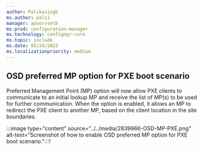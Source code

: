 ```yaml
---
author: Palikasingh
ms.author: palsi
manager: apoorvseth
ms.prod: configuration-manager
ms.technology: configmgr-core
ms.topic: include
ms.date: 05/24/2023
ms.localizationpriority: medium
---
```


## <a name="bkmk_OSDPXE"></a> OSD preferred MP option for PXE boot scenario

<!--10901602-->
Preferred Management Point (MP) option will now allow PXE clients to communicate to an initial lookup MP and receive the list of MP(s) to be used for further communication. When the option is enabled, it allows an MP to redirect the PXE client to another MP, based on the client location in the site boundaries.

:::image type="content" source="../../media/2839966-OSD-MP-PXE.png" alt-text="Screenshot of how to enable OSD preferred MP option for PXE boot scenario.":::!
